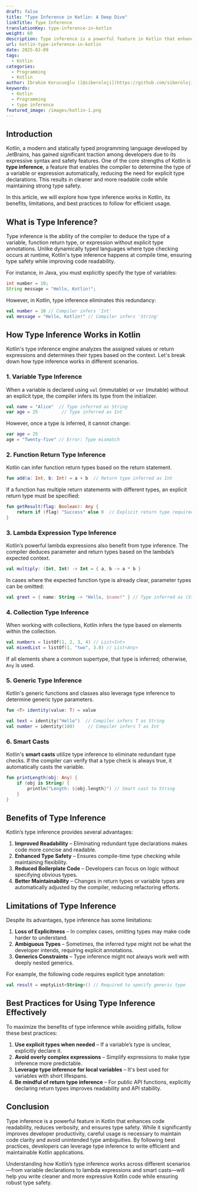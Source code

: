 ```yaml
---
draft: false
title: "Type Inference in Kotlin: A Deep Dive"
linkTitle: Type Inference
translationKey: type-inference-in-kotlin
weight: 60
description: Type inference is a powerful feature in Kotlin that enhances code readability, reduces verbosity, and ensures type safety.
url: kotlin-type-inference-in-kotlin
date: 2025-02-09
tags:
  - Kotlin
categories:
  - Programming
  - Kotlin
author: İbrahim Korucuoğlu ([@siberoloji](https://github.com/siberoloji))
keywords:
  - Kotlin
  - Programming
  - type inference
featured_image: /images/kotlin-1.png
---
```

## Introduction

Kotlin, a modern and statically typed programming language developed by JetBrains, has gained significant traction among developers due to its expressive syntax and safety features. One of the core strengths of Kotlin is **type inference**, a feature that enables the compiler to determine the type of a variable or expression automatically, reducing the need for explicit type declarations. This results in cleaner and more readable code while maintaining strong type safety.

In this article, we will explore how type inference works in Kotlin, its benefits, limitations, and best practices to follow for efficient usage.

## What is Type Inference?

Type inference is the ability of the compiler to deduce the type of a variable, function return type, or expression without explicit type annotations. Unlike dynamically typed languages where type checking occurs at runtime, Kotlin's type inference happens at compile time, ensuring type safety while improving code readability.

For instance, in Java, you must explicitly specify the type of variables:

```java
int number = 10;
String message = "Hello, Kotlin!";
```

However, in Kotlin, type inference eliminates this redundancy:

```kotlin
val number = 10 // Compiler infers 'Int'
val message = "Hello, Kotlin!" // Compiler infers 'String'
```

## How Type Inference Works in Kotlin

Kotlin's type inference engine analyzes the assigned values or return expressions and determines their types based on the context. Let's break down how type inference works in different scenarios.

### 1. Variable Type Inference

When a variable is declared using `val` (immutable) or `var` (mutable) without an explicit type, the compiler infers its type from the initializer.

```kotlin
val name = "Alice"  // Type inferred as String
var age = 25         // Type inferred as Int
```

However, once a type is inferred, it cannot change:

```kotlin
var age = 25
age = "Twenty-five" // Error: Type mismatch
```

### 2. Function Return Type Inference

Kotlin can infer function return types based on the return statement.

```kotlin
fun add(a: Int, b: Int) = a + b  // Return type inferred as Int
```

If a function has multiple return statements with different types, an explicit return type must be specified:

```kotlin
fun getResult(flag: Boolean): Any {
    return if (flag) "Success" else 0  // Explicit return type required
}
```

### 3. Lambda Expression Type Inference

Kotlin’s powerful lambda expressions also benefit from type inference. The compiler deduces parameter and return types based on the lambda’s expected context.

```kotlin
val multiply: (Int, Int) -> Int = { a, b -> a * b }
```

In cases where the expected function type is already clear, parameter types can be omitted:

```kotlin
val greet = { name: String -> "Hello, $name!" } // Type inferred as (String) -> String
```

### 4. Collection Type Inference

When working with collections, Kotlin infers the type based on elements within the collection.

```kotlin
val numbers = listOf(1, 2, 3, 4) // List<Int>
val mixedList = listOf(1, "two", 3.0) // List<Any>
```

If all elements share a common supertype, that type is inferred; otherwise, `Any` is used.

### 5. Generic Type Inference

Kotlin's generic functions and classes also leverage type inference to determine generic type parameters.

```kotlin
fun <T> identity(value: T) = value

val text = identity("Hello")  // Compiler infers T as String
val number = identity(100)     // Compiler infers T as Int
```

### 6. Smart Casts

Kotlin's **smart casts** utilize type inference to eliminate redundant type checks. If the compiler can verify that a type check is always true, it automatically casts the variable.

```kotlin
fun printLength(obj: Any) {
    if (obj is String) {
        println("Length: ${obj.length}") // Smart cast to String
    }
}
```

## Benefits of Type Inference

Kotlin’s type inference provides several advantages:

1. **Improved Readability** – Eliminating redundant type declarations makes code more concise and readable.
2. **Enhanced Type Safety** – Ensures compile-time type checking while maintaining flexibility.
3. **Reduced Boilerplate Code** – Developers can focus on logic without specifying obvious types.
4. **Better Maintainability** – Changes in return types or variable types are automatically adjusted by the compiler, reducing refactoring efforts.

## Limitations of Type Inference

Despite its advantages, type inference has some limitations:

1. **Loss of Explicitness** – In complex cases, omitting types may make code harder to understand.
2. **Ambiguous Types** – Sometimes, the inferred type might not be what the developer intends, requiring explicit annotations.
3. **Generics Constraints** – Type inference might not always work well with deeply nested generics.

For example, the following code requires explicit type annotation:

```kotlin
val result = emptyList<String>() // Required to specify generic type
```

## Best Practices for Using Type Inference Effectively

To maximize the benefits of type inference while avoiding pitfalls, follow these best practices:

1. **Use explicit types when needed** – If a variable’s type is unclear, explicitly declare it.
2. **Avoid overly complex expressions** – Simplify expressions to make type inference more predictable.
3. **Leverage type inference for local variables** – It's best used for variables with short lifespans.
4. **Be mindful of return type inference** – For public API functions, explicitly declaring return types improves readability and API stability.

## Conclusion

Type inference is a powerful feature in Kotlin that enhances code readability, reduces verbosity, and ensures type safety. While it significantly improves developer productivity, careful usage is necessary to maintain code clarity and avoid unintended type ambiguities. By following best practices, developers can leverage type inference to write efficient and maintainable Kotlin applications.

Understanding how Kotlin’s type inference works across different scenarios—from variable declarations to lambda expressions and smart casts—will help you write cleaner and more expressive Kotlin code while ensuring robust type safety.

